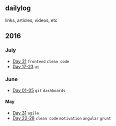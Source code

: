 dailylog
-----------
links, articles, videos, etc


2016
--------------

### July
- [Day 31](https://github.com/suuuzi/dailylog/blob/master/2016/jul/31.md) `frontend` `clean code`
- [Day 17-23](https://github.com/suuuzi/dailylog/blob/master/2016/jul/17-23.md) `ui`

### June
- [Day 01-05](https://github.com/suuuzi/dailylog/blob/master/2016/jun/01-05.md) `git` `dashboards`

#### May
- [Day 31](https://github.com/suuuzi/dailylog/blob/master/2016/may/31.md) `agile`
- [Day 22-28](https://github.com/suuuzi/dailylog/blob/master/2016/may/22-28.md) `clean code` `motivation` `angular` `grunt`
